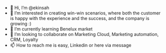 - 👋 Hi, I’m @ekinsah
- 👀 I’m interested in creating win-win scenarios, where both the customer is happy with the experience and the success, and the company is growing :)
- 🌱 I’m currently learning Benelux market
- 💞️ I’m looking to collaborate on Marketing Cloud, Marketing automation, CRM, Loyalty
- 📫 How to reach me is easy, Linkedin or here via message

<!---
ekinsah/ekinsah is a ✨ special ✨ repository because its `README.md` (this file) appears on your GitHub profile.
You can click the Preview link to take a look at your changes.
--->
